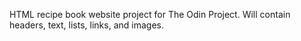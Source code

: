 HTML recipe book website project for The Odin Project. Will contain headers,
text, lists, links, and images.
